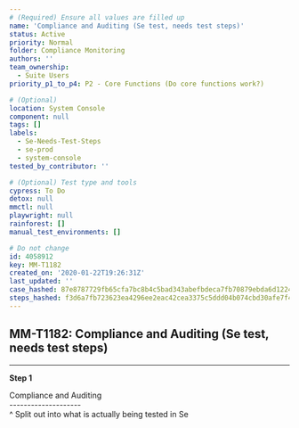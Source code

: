 ```yaml
---
# (Required) Ensure all values are filled up
name: 'Compliance and Auditing (Se test, needs test steps)'
status: Active
priority: Normal
folder: Compliance Monitoring
authors: ''
team_ownership:
  - Suite Users
priority_p1_to_p4: P2 - Core Functions (Do core functions work?)

# (Optional)
location: System Console
component: null
tags: []
labels:
  - Se-Needs-Test-Steps
  - se-prod
  - system-console
tested_by_contributor: ''

# (Optional) Test type and tools
cypress: To Do
detox: null
mmctl: null
playwright: null
rainforest: []
manual_test_environments: []

# Do not change
id: 4058912
key: MM-T1182
created_on: '2020-01-22T19:26:31Z'
last_updated: ''
case_hashed: 87e8787729fb65cfa7bc8b4c5bad343abefbdeca7fb70879ebda6d122492c418dc52ae1fe3a91dd07f4c3d06c1e26cfe
steps_hashed: f3d6a7fb723623ea4296ee2eac42cea3375c5ddd04b074cbd30afe7f4feb31908bf675f94a72c2ca33ef9216d8fe43ef
---
```


<!-- (Auto-generated) Based on frontmatter's "key" and "name" -->

## MM-T1182: Compliance and Auditing (Se test, needs test steps)

---

**Step 1**

Compliance and Auditing\
\--------------------\
^ Split out into what is actually being tested in Se
